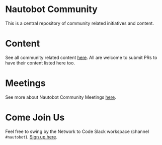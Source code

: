 # Nautobot Community

This is a central repository of community related initiatives and content. 

# Content

See all community related content [here](content/README.md).  All are welcome to submit PRs to have their content listed here too.

# Meetings

See more about Nautobot Community Meetings [here](meetings/README.md).

# Come Join Us

Feel free to swing by the Network to Code Slack workspace (channel `#nautobot`). [Sign up here](slack.networktocode.com).
